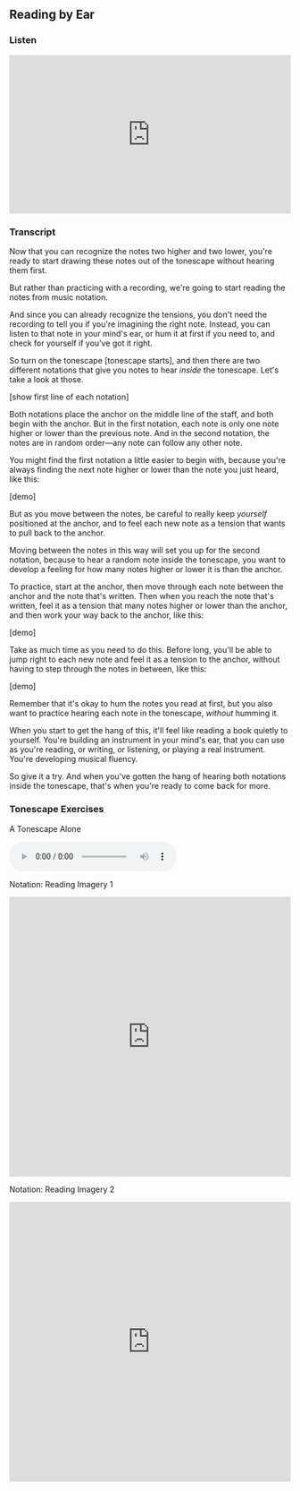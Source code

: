 ## Reading by Ear



### Listen

<style>
.embed-container {
    position: relative;
    padding-bottom: 56.25%;
    height: 0;
    overflow: hidden;
    max-width: 100%;
  }
  iframe{
    position: absolute;
    top: 0;
    left: 0;
    width: 100%;
    height: 100%;
  }
</style>
<div class='embed-container'>
  <iframe src='https://www.youtube.com/embed/9JgYHum55hI?rel=0' frameborder='0' allowfullscreen></iframe>
</div>



### Transcript

Now that you can recognize the notes two higher and two lower, you're ready to start drawing these notes out of the tonescape without hearing them first.

But rather than practicing with a recording, we're going to start reading the notes from music notation. 

And since you can already recognize the tensions, you don't need the recording to tell you if you're imagining the right note. Instead, you can listen to that note in your mind's ear, or hum it at first if you need to, and check for yourself if you've got it right.

So turn on the tonescape [tonescape starts], and then there are two different notations that give you notes to hear *inside* the tonescape. Let's take a look at those.

[show first line of each notation]

Both notations place the anchor on the middle line of the staff, and both begin with the anchor. But in the first notation, each note is only one note higher or lower than the previous note. And in the second notation, the notes are in random order&mdash;any note can follow any other note.

You might find the first notation a little easier to begin with, because you're always finding the next note higher or lower than the note you just heard, like this:

[demo]

But as you move between the notes, be careful to really keep *yourself* positioned at the anchor, and to feel each new note as a tension that wants to pull back to the anchor. 

Moving between the notes in this way will set you up for the second notation, because to hear a random note inside the tonescape, you want to develop a feeling for how many notes higher or lower it is than the anchor.

To practice, start at the anchor, then move through each note between the anchor and the note that's written. Then when you reach the note that's written, feel it as a tension that many notes higher or lower than the anchor, and then work your way back to the anchor, like this:

[demo]

Take as much time as you need to do this. Before long, you'll be able to jump right to each new note and feel it as a tension to the anchor, without having to step through the notes in between, like this:

[demo]

Remember that it's okay to hum the notes you read at first, but you also want to practice hearing each note in the tonescape, *without* humming it.

When you start to get the hang of this, it'll feel like reading a book quietly to yourself. You're building an instrument in your mind's ear, that you can use as you're reading, or writing, or listening, or playing a real instrument. You're developing musical fluency.

So give it a try. And when you've gotten the hang of hearing both notations inside the tonescape, that's when you're ready to come back for more.



### Tonescape Exercises

A Tonescape Alone

<audio controls src="../media/group_1_neutral.mp3"></audio>



Notation: Reading Imagery 1

<embed
	src="https://shapesmusic.github.io/Shapes-Basics-Draft/media/reading_imagery_1.pdf"
	type="application/pdf"
	width="100%"
	height="500px"
/>


Notation: Reading Imagery 2

<embed
	src="https://shapesmusic.github.io/Shapes-Basics-Draft/media/reading_imagery_2.pdf"
	type="application/pdf"
	width="100%"
	height="500px"
/>
